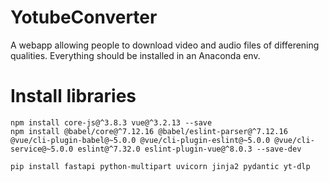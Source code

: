 # YotubeConverter
A webapp allowing people to download video and audio files of differening qualities.
Everything should be installed in an Anaconda env.
# Install libraries
```
npm install core-js@^3.8.3 vue@^3.2.13 --save
npm install @babel/core@^7.12.16 @babel/eslint-parser@^7.12.16 @vue/cli-plugin-babel@~5.0.0 @vue/cli-plugin-eslint@~5.0.0 @vue/cli-service@~5.0.0 eslint@^7.32.0 eslint-plugin-vue@^8.0.3 --save-dev

```
```
pip install fastapi python-multipart uvicorn jinja2 pydantic yt-dlp
```
